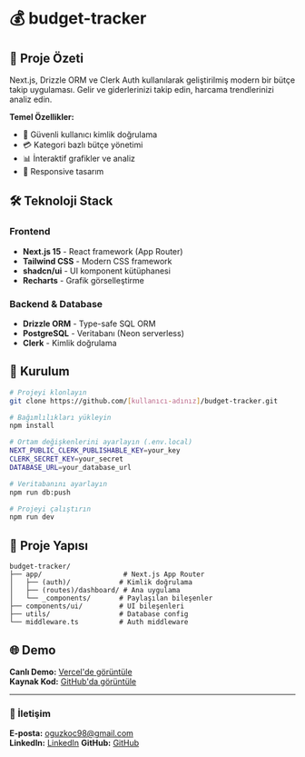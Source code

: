 # 💰 budget-tracker

## 🎯 Proje Özeti

Next.js, Drizzle ORM ve Clerk Auth kullanılarak geliştirilmiş modern bir bütçe takip uygulaması. Gelir ve giderlerinizi takip edin, harcama trendlerinizi analiz edin.

**Temel Özellikler:**

- 🔐 Güvenli kullanıcı kimlik doğrulama
- 💳 Kategori bazlı bütçe yönetimi
- 📊 İnteraktif grafikler ve analiz
- 📱 Responsive tasarım

## 🛠️ Teknoloji Stack

### Frontend

- **Next.js 15** - React framework (App Router)
- **Tailwind CSS** - Modern CSS framework
- **shadcn/ui** - UI komponent kütüphanesi
- **Recharts** - Grafik görselleştirme

### Backend & Database

- **Drizzle ORM** - Type-safe SQL ORM
- **PostgreSQL** - Veritabanı (Neon serverless)
- **Clerk** - Kimlik doğrulama

## 🚀 Kurulum

```bash
# Projeyi klonlayın
git clone https://github.com/[kullanıcı-adınız]/budget-tracker.git

# Bağımlılıkları yükleyin
npm install

# Ortam değişkenlerini ayarlayın (.env.local)
NEXT_PUBLIC_CLERK_PUBLISHABLE_KEY=your_key
CLERK_SECRET_KEY=your_secret
DATABASE_URL=your_database_url

# Veritabanını ayarlayın
npm run db:push

# Projeyi çalıştırın
npm run dev
```

## 📁 Proje Yapısı

```
budget-tracker/
├── app/                    # Next.js App Router
│   ├── (auth)/            # Kimlik doğrulama
│   ├── (routes)/dashboard/ # Ana uygulama
│   └── _components/       # Paylaşılan bileşenler
├── components/ui/         # UI bileşenleri
├── utils/                 # Database config
└── middleware.ts          # Auth middleware
```

## 🌐 Demo

**Canlı Demo:** [Vercel'de görüntüle](#)  
**Kaynak Kod:** [GitHub'da görüntüle](#)

---

### 📧 İletişim

**E-posta:** oguzkoc98@gmail.com  
**LinkedIn:** [LinkedIn](https://www.linkedin.com/in/oguzkoc98/)
**GitHub:** [GitHub](https://github.com/oguzkoc98)
